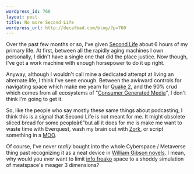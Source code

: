 ```yaml
--- 
wordpress_id: 760
layout: post
title: No more Second Life
wordpress_url: http://decafbad.com/blog/?p=760
---
```

Over the past few months or so, I've given [Second Life][sl] about 6 hours of my primary life.    At first, between all the rapidly aging machines I own personally, I didn't have a single one that did the place justice.  Now though, I've got a work machine with enough horsepower to do it up right.

Anyway, although I wouldn't call mine a dedicated attempt at living an alternate life, I think I've seen enough.  Between the awkward controls for navigating space which make me yearn for [Quake 2][q2], and the 90% crud which comes from all ecosystems of "[Consumer Generated Media][cgm]", I don't think I'm going to get it.  

So, like the people who say mostly these same things about podcasting, I think this is a signal that Second Life is not meant for me.  It might obsolete sliced bread for some peopleâ€”but all it does for me is make me want to waste time with Everquest, wash my brain out with [Zork][zork], or script something in a [MOO][lm].  

Of course, I've never *really* bought into the whole Cyberspace / Metaverse thing past recognizing it as a neat device in [William Gibson novels][wg].  I mean, why would you *ever* want to limit [info freako][if] space to a shoddy simulation of meatspace's meager 3 dimensions?

[sl]: http://secondlife.com "Your world.  Your imagination.  Not mine."
[cgm]: http://www.clickz.com/experts/brand/cmo/article.php/3515576 "Fire up the buzzword bingo"
[lm]: http://www.lambdamoo.info/ "MOO.  Build your own cow."
[if]: http://www.jesusjonesarchive.com/lyrics.htm#Info%20Freako "Info Freako, there is no end to what I want to know...."
[wg]: http://www.amazon.com/exec/obidos/ASIN/0441569595/0xdecafbad01-20?creative=327641&amp;camp=14573&amp;link_code=as1 "A sky tuned to a dead channel..."
[zork]: http://en.wikipedia.org/wiki/Zork "Take leaflet."
[q2]: http://www.fruitz-of-dojo.de/php/download.php4?dlnr=6 "I used to be a Peter-Parkerian ninja with the grappling hook."

<!-- tags: secondlife vr gaming muds moos interactivefiction if -->
